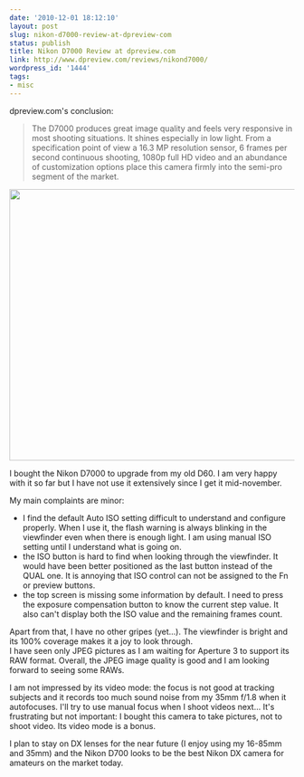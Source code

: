 ```yaml
---
date: '2010-12-01 18:12:10'
layout: post
slug: nikon-d7000-review-at-dpreview-com
status: publish
title: Nikon D7000 Review at dpreview.com
link: http://www.dpreview.com/reviews/nikond7000/
wordpress_id: '1444'
tags:
- misc
---
```


dpreview.com's conclusion:

> The D7000 produces great image quality and feels very responsive in most shooting situations. It shines especially in low light. From a specification point of view a 16.3 MP resolution sensor, 6 frames per second continuous shooting, 1080p full HD video and an abundance of customization options place this camera firmly into the semi-pro segment of the market.

<img alt="" src="http://a.img-dpreview.com/reviews/NikonD7000/images/intro.jpg" class="aligncenter" width="640" height="480">

I bought the Nikon D7000 to upgrade from my old D60. I am very happy with it so far but I have not use it extensively since I get it mid-november. 

My main complaints are minor:

* I find the default Auto ISO setting difficult to understand and configure properly. When I use it, the flash warning is always blinking in the viewfinder even when there is enough light. I am using manual ISO setting until I understand what is going on.
* the ISO button is hard to find when looking through the viewfinder. It would have been better positioned as the last button instead of the QUAL one. It is annoying that ISO control can not be assigned to the Fn or preview buttons.
* the top screen is missing some information by default. I need to press the exposure compensation  button to know the current step value. It also can't display both the ISO value and the remaining frames count.

Apart from that, I have no other gripes (yet...). The viewfinder is bright and its 100% coverage makes it  a joy to look through.  
I have seen only JPEG pictures as I am waiting for Aperture 3 to support its RAW format. Overall, the JPEG image quality is good and I am looking forward to seeing some RAWs.

I am not impressed by its video mode: the focus is not good at tracking subjects and it records too much sound noise from my 35mm f/1.8 when it autofocuses. I'll try to use manual focus when I shoot videos next... It's frustrating but not important: I bought this camera to take pictures, not to shoot video. Its video mode is a bonus.

I plan to stay on DX lenses for the near future (I enjoy using my 16-85mm and 35mm) and the Nikon D700 looks to be the best Nikon DX camera for amateurs on the market today.
